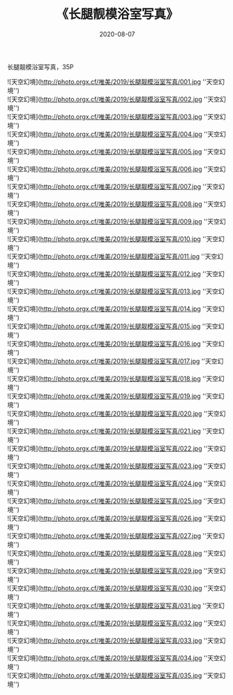﻿---
layout: post
title:  《长腿靓模浴室写真》
date:   2020-08-07
image: http://photo.orgx.cf/唯美/2019/长腿靓模浴室写真/000.jpg
categories: [美女, 性感, 泳衣]
---

长腿靓模浴室写真，35P

![天空幻境](http://photo.orgx.cf/唯美/2019/长腿靓模浴室写真/001.jpg ''天空幻境'') <br>
![天空幻境](http://photo.orgx.cf/唯美/2019/长腿靓模浴室写真/002.jpg ''天空幻境'') <br>
![天空幻境](http://photo.orgx.cf/唯美/2019/长腿靓模浴室写真/003.jpg ''天空幻境'') <br>
![天空幻境](http://photo.orgx.cf/唯美/2019/长腿靓模浴室写真/004.jpg ''天空幻境'') <br>
![天空幻境](http://photo.orgx.cf/唯美/2019/长腿靓模浴室写真/005.jpg ''天空幻境'') <br>
![天空幻境](http://photo.orgx.cf/唯美/2019/长腿靓模浴室写真/006.jpg ''天空幻境'') <br>
![天空幻境](http://photo.orgx.cf/唯美/2019/长腿靓模浴室写真/007.jpg ''天空幻境'') <br>
![天空幻境](http://photo.orgx.cf/唯美/2019/长腿靓模浴室写真/008.jpg ''天空幻境'') <br>
![天空幻境](http://photo.orgx.cf/唯美/2019/长腿靓模浴室写真/009.jpg ''天空幻境'') <br>
![天空幻境](http://photo.orgx.cf/唯美/2019/长腿靓模浴室写真/010.jpg ''天空幻境'') <br>
![天空幻境](http://photo.orgx.cf/唯美/2019/长腿靓模浴室写真/011.jpg ''天空幻境'') <br>
![天空幻境](http://photo.orgx.cf/唯美/2019/长腿靓模浴室写真/012.jpg ''天空幻境'') <br>
![天空幻境](http://photo.orgx.cf/唯美/2019/长腿靓模浴室写真/013.jpg ''天空幻境'') <br>
![天空幻境](http://photo.orgx.cf/唯美/2019/长腿靓模浴室写真/014.jpg ''天空幻境'') <br>
![天空幻境](http://photo.orgx.cf/唯美/2019/长腿靓模浴室写真/015.jpg ''天空幻境'') <br>
![天空幻境](http://photo.orgx.cf/唯美/2019/长腿靓模浴室写真/016.jpg ''天空幻境'') <br>
![天空幻境](http://photo.orgx.cf/唯美/2019/长腿靓模浴室写真/017.jpg ''天空幻境'') <br>
![天空幻境](http://photo.orgx.cf/唯美/2019/长腿靓模浴室写真/018.jpg ''天空幻境'') <br>
![天空幻境](http://photo.orgx.cf/唯美/2019/长腿靓模浴室写真/019.jpg ''天空幻境'') <br>
![天空幻境](http://photo.orgx.cf/唯美/2019/长腿靓模浴室写真/020.jpg ''天空幻境'') <br>
![天空幻境](http://photo.orgx.cf/唯美/2019/长腿靓模浴室写真/021.jpg ''天空幻境'') <br>
![天空幻境](http://photo.orgx.cf/唯美/2019/长腿靓模浴室写真/022.jpg ''天空幻境'') <br>
![天空幻境](http://photo.orgx.cf/唯美/2019/长腿靓模浴室写真/023.jpg ''天空幻境'') <br>
![天空幻境](http://photo.orgx.cf/唯美/2019/长腿靓模浴室写真/024.jpg ''天空幻境'') <br>
![天空幻境](http://photo.orgx.cf/唯美/2019/长腿靓模浴室写真/025.jpg ''天空幻境'') <br>
![天空幻境](http://photo.orgx.cf/唯美/2019/长腿靓模浴室写真/026.jpg ''天空幻境'') <br>
![天空幻境](http://photo.orgx.cf/唯美/2019/长腿靓模浴室写真/027.jpg ''天空幻境'') <br>
![天空幻境](http://photo.orgx.cf/唯美/2019/长腿靓模浴室写真/028.jpg ''天空幻境'') <br>
![天空幻境](http://photo.orgx.cf/唯美/2019/长腿靓模浴室写真/029.jpg ''天空幻境'') <br>
![天空幻境](http://photo.orgx.cf/唯美/2019/长腿靓模浴室写真/030.jpg ''天空幻境'') <br>
![天空幻境](http://photo.orgx.cf/唯美/2019/长腿靓模浴室写真/031.jpg ''天空幻境'') <br>
![天空幻境](http://photo.orgx.cf/唯美/2019/长腿靓模浴室写真/032.jpg ''天空幻境'') <br>
![天空幻境](http://photo.orgx.cf/唯美/2019/长腿靓模浴室写真/033.jpg ''天空幻境'') <br>
![天空幻境](http://photo.orgx.cf/唯美/2019/长腿靓模浴室写真/034.jpg ''天空幻境'') <br>
![天空幻境](http://photo.orgx.cf/唯美/2019/长腿靓模浴室写真/035.jpg ''天空幻境'') <br>
